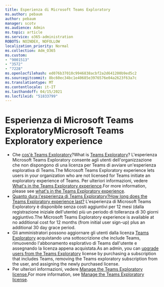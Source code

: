 ```yaml
---
title: Esperienza di Microsoft Teams Exploratory
ms.author: pebaum
author: pebaum
manager: scotv
ms.audience: Admin
ms.topic: article
ms.service: o365-administration
ROBOTS: NOINDEX, NOFOLLOW
localization_priority: Normal
ms.collection: Adm_O365
ms.custom:
- "9001513"
- "3572"
- "7228"
ms.openlocfilehash: ed076b37010c9946838acbf2a2d641200b9ed5c2
ms.sourcegitcommit: 8bc60ec34bc1e40685e3976576e04a2623f63a7c
ms.translationtype: MT
ms.contentlocale: it-IT
ms.lasthandoff: 04/15/2021
ms.locfileid: "51833799"
---
```

# <a name="microsoft-teams-exploratory-experience"></a><span data-ttu-id="2c38b-102">Esperienza di Microsoft Teams Exploratory</span><span class="sxs-lookup"><span data-stu-id="2c38b-102">Microsoft Teams Exploratory experience</span></span>

- <span data-ttu-id="2c38b-103">Che [cos'è Teams Exploratory](https://docs.microsoft.com/microsoftteams/teams-exploratory)?</span><span class="sxs-lookup"><span data-stu-id="2c38b-103">What is [Teams Exploratory](https://docs.microsoft.com/microsoftteams/teams-exploratory)?</span></span> <span data-ttu-id="2c38b-104">L'esperienza Microsoft Teams Exploratory consente agli utenti dell'organizzazione che non dispongono di una licenza per Teams di avviare un'esperienza esplorativa di Teams.</span><span class="sxs-lookup"><span data-stu-id="2c38b-104">The Microsoft Teams Exploratory experience lets users in your organization who are not licensed for Teams initiate an exploratory experience of Teams.</span></span> <span data-ttu-id="2c38b-105">Per ulteriori informazioni, vedere [What's in the Teams Exploratory experience](https://docs.microsoft.com/microsoftteams/teams-exploratory#whats-in-the-teams-exploratory-experience).</span><span class="sxs-lookup"><span data-stu-id="2c38b-105">For more information, please see [what's in the Teams Exploratory experience](https://docs.microsoft.com/microsoftteams/teams-exploratory#whats-in-the-teams-exploratory-experience).</span></span>
- [<span data-ttu-id="2c38b-106">Quanto dura l'esperienza di Teams Exploratory?</span><span class="sxs-lookup"><span data-stu-id="2c38b-106">How long does the Teams Exploratory experience last?</span></span>](https://docs.microsoft.com/microsoftteams/teams-exploratory#how-long-does-the-teams-exploratory-experience-last) <span data-ttu-id="2c38b-107">L'esperienza di Microsoft Teams Exploratory è disponibile senza costi aggiuntivi per 12 mesi (dalla registrazione iniziale dell'utente) più un periodo di tolleranza di 30 giorni aggiuntivo.</span><span class="sxs-lookup"><span data-stu-id="2c38b-107">The Microsoft Teams Exploratory experience is available at no additional cost for 12 months (from initial user sign-up) plus an additional 30 day grace period.</span></span>
- <span data-ttu-id="2c38b-108">Gli amministratori possono aggiornare gli utenti dalla licenza [Teams Exploratory](https://docs.microsoft.com/microsoftteams/teams-exploratory#upgrade-users-from-the-teams-exploratory-license) acquistando una sottoscrizione che include Teams, rimuovendo l'abbonamento esplorativo di Teams dall'utente e assegnando la licenza appena acquistata.</span><span class="sxs-lookup"><span data-stu-id="2c38b-108">As an admin, you can [upgrade users from the Teams Exploratory](https://docs.microsoft.com/microsoftteams/teams-exploratory#upgrade-users-from-the-teams-exploratory-license) license by purchasing a subscription that includes Teams, removing the Teams exploratory subscription from the user, and assigning the newly purchased license.</span></span>
- <span data-ttu-id="2c38b-109">Per ulteriori informazioni, vedere [Manage the Teams Exploratory license.](https://docs.microsoft.com/microsoftteams/teams-exploratory)</span><span class="sxs-lookup"><span data-stu-id="2c38b-109">For more information, see [Manage the Teams Exploratory license](https://docs.microsoft.com/microsoftteams/teams-exploratory).</span></span>
